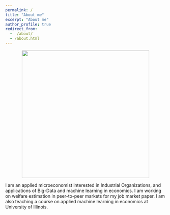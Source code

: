```yaml
---
permalink: /
title: "About me"
excerpt: "About me"
author_profile: true
redirect_from: 
  -  /about/
  - /about.html
---
```


<center><img src="http://farhoodi.github.io/images/profile1.png" width="400"></center>
  
  
I am an applied microeconomist interested in Industrial Organizations, and applications of Big-Data and machine learning in economics. I am working on welfare estimation in peer-to-peer markets for my job market paper. I am also teaching a course on applied machine learning in economics at University of Illinois.
